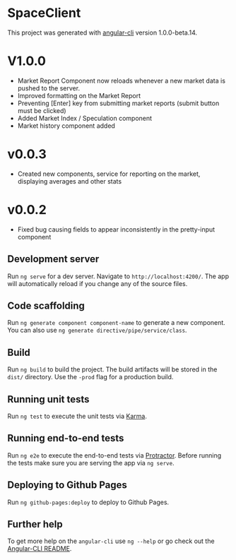 # SpaceClient

This project was generated with [angular-cli](https://github.com/angular/angular-cli) version 1.0.0-beta.14.

# V1.0.0
* Market Report Component now reloads whenever a new market data is pushed to the server.
* Improved formatting on the Market Report
* Preventing [Enter] key from submitting market reports (submit button must be clicked)
* Added Market Index / Speculation component
* Market history component added

# v0.0.3
* Created new components, service for reporting on the market, displaying averages and other stats

# v0.0.2

* Fixed bug causing fields to appear inconsistently in the pretty-input component

## Development server
Run `ng serve` for a dev server. Navigate to `http://localhost:4200/`. The app will automatically reload if you change any of the source files.

## Code scaffolding

Run `ng generate component component-name` to generate a new component. You can also use `ng generate directive/pipe/service/class`.

## Build

Run `ng build` to build the project. The build artifacts will be stored in the `dist/` directory. Use the `-prod` flag for a production build.

## Running unit tests

Run `ng test` to execute the unit tests via [Karma](https://karma-runner.github.io).

## Running end-to-end tests

Run `ng e2e` to execute the end-to-end tests via [Protractor](http://www.protractortest.org/). 
Before running the tests make sure you are serving the app via `ng serve`.

## Deploying to Github Pages

Run `ng github-pages:deploy` to deploy to Github Pages.

## Further help

To get more help on the `angular-cli` use `ng --help` or go check out the [Angular-CLI README](https://github.com/angular/angular-cli/blob/master/README.md).
